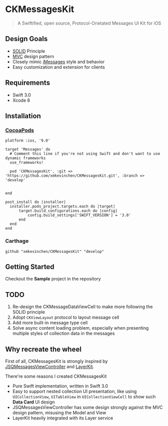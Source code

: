 # CKMessagesKit

> A Swiftified, open source, Protocol-Orietated Messages UI Kit for iOS  
    


    
## Design Goals
* [SOLID](https://en.wikipedia.org/wiki/SOLID_(object-oriented_design)) Principle
* [MVC](https://en.wikipedia.org/wiki/Model%E2%80%93view%E2%80%93controller) design pattern
* Closely mimic [iMessages](https://support.apple.com/en-us/HT201287) style and behavior
* Easy customization and extension for clients

    
##  Requirements
* Swift 3.0
* Xcode 8
   
## Installation

### [CocoaPods](https://cocoapods.org/)

```
platform :ios, '9.0'

target 'Messages' do
  # Comment this line if you're not using Swift and don't want to use dynamic frameworks
  use_frameworks!

  pod 'CKMessagesKit', :git => 'https://github.com/xmkevinchen/CKMessagesKit.git', :branch => 'develop'
  

end

post_install do |installer|
  installer.pods_project.targets.each do |target|
      target.build_configurations.each do |config|
          config.build_settings['SWIFT_VERSION'] = '3.0'
      end
  end
end

```

### Carthage

```
github "xmkevinchen/CKMessagesKit" "develop"
```

## Getting Started

Checkout the **Sample** project in the repository

## TODO
1. Re-design the CKMessageDataViewCell to make more following the SOLID principle
2. Adopt `CKViewLayout` protocol to layout message cell
3. Add more built-in message type cell
4. Solve async content loading problem, especially when presenting multiple styles of collection data in the messages

## Why recreate the wheel    
First of all, CKMessagesKit is strongly inspired by [JSQMessagesViewController](https://github.com/jessesquires/JSQMessagesViewController) and [LayerKit](https://layer.com/). 

There're some reasons I created CKMessagesKit

* Pure Swift implementation, written in Swift 3.0
* Easy to support nested collection UI presentation, like using `UICollectionView`, `UITableView` in `UICollectionViewCell` to show such **Data Card** UI design
* JSQMessagesViewController has some design strongly against the MVC design pattern, misusing the Model and View
* LayerKit heavily integrated with its Layer service


